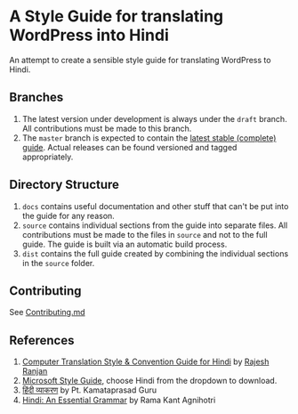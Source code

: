 # A Style Guide for translating WordPress into Hindi

An attempt to create a sensible style guide for translating WordPress to Hindi.

## Branches

 1. The latest version under development is always under the `draft` branch. All contributions must be made to this branch.
 1. The `master` branch is expected to contain the [latest stable (complete) guide](https://github.com/WPWale/wp-hindi-translation-style-guide/blob/master/dist/guide.md). Actual releases can be found versioned and tagged appropriately.

## Directory Structure

 1. `docs` contains useful documentation and other stuff that can't be put into the guide for any reason.
 1. `source` contains individual sections from the guide into separate files. All contributions must be made to the files in `source` and not to the full guide. The guide is built via an automatic build process.
 1. `dist` contains the full guide created by combining the individual sections in the `source` folder.

## Contributing

See [Contributing.md](https://github.com/WPWale/wp-hindi-translation-style-guide/blob/master/Contributing.md)

## References

 1. [Computer Translation Style & Convention Guide for Hindi](http://fuelproject.org/newlook/wp-content/uploads/2016/04/fuel-translation-style-and-convention-guide-hi.pdf) by [Rajesh Ranjan](https://twitter.com/kajha)
 1. [Microsoft Style Guide](https://www.microsoft.com/en-us/language/StyleGuides), choose Hindi from the dropdown to download.
 1. [हिंदी व्याकरण](http://www.hindisamay.com/content/1066/1/%E0%A4%B2%E0%A5%87%E0%A4%96%E0%A4%95-%E0%A4%95%E0%A4%BE%E0%A4%AE%E0%A4%A4%E0%A4%BE-%E0%A4%AA%E0%A5%8D%E0%A4%B0%E0%A4%B8%E0%A4%BE%E0%A4%A6-%E0%A4%97%E0%A5%81%E0%A4%B0%E0%A5%81--%E0%A4%95%E0%A5%80-%E0%A4%85%E0%A4%A8%E0%A5%8D%E0%A4%AF-%E0%A4%B9%E0%A4%BF%E0%A4%82%E0%A4%A6%E0%A5%80-%E0%A4%B5%E0%A5%8D%E0%A4%AF%E0%A4%BE%E0%A4%95%E0%A4%B0%E0%A4%A3.cspx) by Pt. Kamataprasad Guru
 1. [Hindi: An Essential Grammar](https://www.amazon.in/Hindi-Essential-Grammar-Routledge-Grammars/dp/0415356717) by Rama Kant Agnihotri
